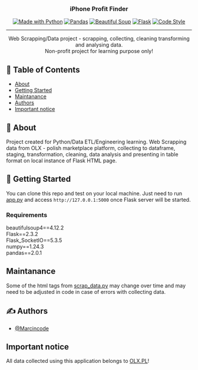 <h3 align="center">iPhone Profit Finder</h3>

<div align="center">

  [![Made with Python](https://img.shields.io/badge/Python-3.10-blue?logo=python&logoColor=white)](https://python.org)
  [![Pandas](https://img.shields.io/badge/pandas-green?logo=pandas&logoColor=white)](https://pandas.pydata.org)
  [![Beautiful Soup](https://img.shields.io/badge/BeautifulSoup4-white.svg)](https://pypi.org/project/beautifulsoup4)
  [![Flask](https://img.shields.io/badge/Flask-green?logo=Flask&logoColor=white)](https://flask.palletsprojects.com)
  [![Code Style](https://img.shields.io/badge/code%20style-black-000000.svg)](https://github.com/psf/black)
  
</div>

---

<p align="center"> Web Scrapping/Data project - scrapping, collecting, cleaning transforming and analysing data.
    <br>
     Non-profit project for learning purpose only!
</p>

## 📝 Table of Contents

- [About](#about)
- [Getting Started](#getting_started)
- [Maintanance](#Maintanance)
- [Authors](#authors)
- [Important notice](#Important)

## 🧐 About <a name = "about"></a>

Project created for Python/Data ETL/Engineering learning. Web Scrapping data from OLX - polish marketplace platform, collecting to dataframe, staging, transformation, cleaning, data analysis and presenting in table format on local instance of Flask HTML page.

## 🏁 Getting Started <a name = "getting_started"></a>

You can clone this repo and test on your local machine. Just need to run [app.py](app.py) and access 
```http://127.0.0.1:5000```
once Flask server will be started.
### Requirements

beautifulsoup4==4.12.2
<br>
Flask==2.3.2
<br>
Flask_SocketIO==5.3.5
<br>
numpy==1.24.3
<br>
pandas==2.0.1

## Maintanance <a name = "Maintanance"></a>

Some of the html tags from [scrap_data.py](scrap_data.py) may change over time and may need to be adjusted in code in case of errors with collecting data.

## ✍️ Authors <a name = "authors"></a>

- [@Marcincode](https://github.com/Marcincode)

## Important notice <a name = "Important"></a>

All data collected using this application belongs to [OLX.PL](https://www.olx.pl)!